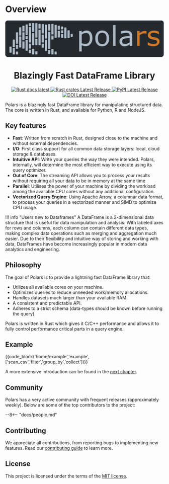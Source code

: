 # Overview

![logo](https://raw.githubusercontent.com/pola-rs/polars-static/master/logos/polars_github_logo_rect_dark_name.svg)

<h1 style="text-align:center">Blazingly Fast DataFrame Library </h1>
<div align="center">
  <a href="https://docs.rs/polars/latest/polars/">
    <img src="https://docs.rs/polars/badge.svg" alt="Rust docs latest"/>
  </a>
  <a href="https://crates.io/crates/polars">
    <img src="https://img.shields.io/crates/v/polars.svg" alt="Rust crates Latest Release"/>
  </a>
  <a href="https://pypi.org/project/polars/">
    <img src="https://img.shields.io/pypi/v/polars.svg" alt="PyPI Latest Release"/>
  </a>
  <a href="https://doi.org/10.5281/zenodo.7697217">
    <img src="https://zenodo.org/badge/DOI/10.5281/zenodo.7697217.svg" alt="DOI Latest Release"/>
  </a>
</div>

Polars is a blazingly fast DataFrame library for manipulating structured data. The core is written in Rust, and available for Python, R and NodeJS.

## Key features

- **Fast**: Written from scratch in Rust, designed close to the machine and without external dependencies.
- **I/O**: First class support for all common data storage layers: local, cloud storage & databases.
- **Intuitive API**: Write your queries the way they were intended. Polars, internally, will determine the most efficient way to execute using its query optimizer.
- **Out of Core**: The streaming API allows you to process your results without requiring all your data to be in memory at the same time
- **Parallel**: Utilises the power of your machine by dividing the workload among the available CPU cores without any additional configuration.
- **Vectorized Query Engine**: Using [Apache Arrow](https://arrow.apache.org/), a columnar data format, to process your queries in a vectorized manner and SIMD to optimize CPU usage.

!!! info "Users new to Dataframes"
A DataFrame is a 2-dimensional data structure that is useful for data manipulation and analysis. With labeled axes for rows and columns, each column can contain different data types, making complex data operations such as merging and aggregation much easier. Due to their flexibility and intuitive way of storing and working with data, DataFrames have become increasingly popular in modern data analytics and engineering.

## Philosophy

The goal of Polars is to provide a lightning fast DataFrame library that:

- Utilizes all available cores on your machine.
- Optimizes queries to reduce unneeded work/memory allocations.
- Handles datasets much larger than your available RAM.
- A consistent and predictable API.
- Adheres to a strict schema (data-types should be known before running the query).

Polars is written in Rust which gives it C/C++ performance and allows it to fully control performance critical parts in a query engine.

## Example

{{code_block('home/example','example',['scan_csv','filter','group_by','collect'])}}

A more extensive introduction can be found in the [next chapter](/user-guide/getting-started).

## Community

Polars has a very active community with frequent releases (approximately weekly). Below are some of the top contributors to the project:

--8<-- "docs/people.md"

## Contributing

We appreciate all contributions, from reporting bugs to implementing new features. Read our [contributing guide](../development/contributing/index.md) to learn more.

## License

This project is licensed under the terms of the [MIT license](https://github.com/pola-rs/polars/blob/main/LICENSE).
